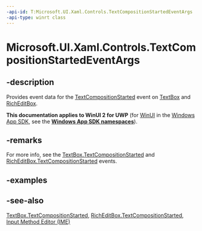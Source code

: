 ```yaml
---
-api-id: T:Microsoft.UI.Xaml.Controls.TextCompositionStartedEventArgs
-api-type: winrt class
---
```


<!-- Class syntax.
public class TextCompositionStartedEventArgs : Windows.UI.Xaml.Controls.ITextCompositionStartedEventArgs
-->

# Microsoft.UI.Xaml.Controls.TextCompositionStartedEventArgs

## -description
Provides event data for the [TextCompositionStarted](textbox_textcompositionstarted.md) event on [TextBox](textbox.md) and [RichEditBox](richeditbox.md).

**This documentation applies to WinUI 2 for UWP** (for [WinUI](/windows/apps/winui/winui3/) in the [Windows App SDK](/windows/apps/windows-app-sdk/), see the **[Windows App SDK namespaces](/windows/windows-app-sdk/api/winrt/)**).

## -remarks
For more info, see the [TextBox.TextCompositionStarted](textbox_textcompositionstarted.md) and [RichEditBox.TextCompositionStarted](richeditbox_textcompositionstarted.md) events.

## -examples

## -see-also
[TextBox.TextCompositionStarted](textbox_textcompositionstarted.md), [RichEditBox.TextCompositionStarted](richeditbox_textcompositionstarted.md), [Input Method Editor (IME)](/previous-versions/windows/apps/hh967427(v=win.10))
